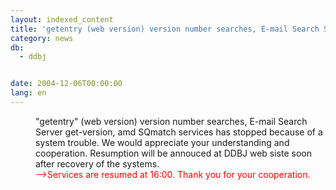 ```yaml
---
layout: indexed_content
title: 'getentry (web version) version number searches, E-mail Search Server get-version, amd SQmatch services stopped'
category: news
db:
  - ddbj


date: 2004-12-06T00:00:00
lang: en
---
```


<dd>"getentry" (web version) version number searches, E-mail Search Server get-version, amd SQmatch services has stopped because of a system trouble. We would appreciate your understanding and cooperation. Resumption will be annouced at DDBJ web siste soon after recovery of the systems.
<dd>
    <font color=" #FF0000">--&gt;Services are resumed at 16:00. Thank you for your cooperation.</font>
</dd>
</dd>
